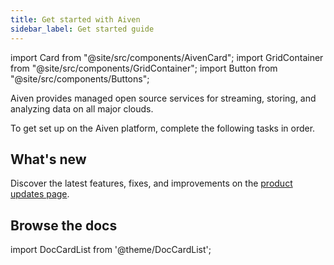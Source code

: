 ```yaml
---
title: Get started with Aiven
sidebar_label: Get started guide
---
```


import Card from "@site/src/components/AivenCard";
import GridContainer from "@site/src/components/GridContainer";
import Button from "@site/src/components/Buttons";

Aiven provides managed open source services for streaming, storing, and analyzing data on all major clouds.

<!--
Might add a quick start later that covers only the minimum needed steps to get set up.

Complete the following tasks in order to get set up on the Aiven platform or use the
quick start to start using the most basic features.
<Button to="/docs/platform/get-started/quick-start">Quick start</Button>
-->

To get set up on the Aiven platform, complete the following tasks in order.

<GridContainer columns={3}>
    <Card
      to="/docs/platform/get-started/get-started-signup"
      iconName="person"
      title="Sign up"
      description="Create your Aiven user account."
    />
    <Card
      to="/docs/platform/get-started/get-started-billing"
      iconName="applications"
      title="Add your billing details"
      description="Create a payment method and set up your billing group."
    />
     <Card
      to="/docs/platform/get-started/get-started-organization"
      iconName="office"
      title="Set up your organization"
      description="Organize your resources with organizational units and projects."
    />
    <Card
      to="/docs/platform/get-started/get-started-users"
      iconName="tools"
      title="Manage users and groups"
      description="Invite users to your organization and create groups for granular
      access control."
    />
    <Card
      to="/docs/platform/get-started/get-started-security"
      iconName="lock"
      title="Secure your organization"
      description="Set authentication policies, assign roles, create VPCs, and more."
    />
    <Card
      to="/docs/platform/get-started/get-started-services"
      iconName="performance"
      title="Create an Aiven service"
      description="Choose a service to stream, store, or observe your data."
    />
</GridContainer>

## What's new

Discover the latest features, fixes, and improvements on the [product
updates page](https://aiven.io/changelog).

## Browse the docs

import DocCardList from '@theme/DocCardList';

<DocCardList />
